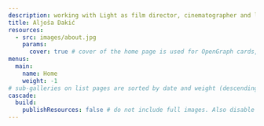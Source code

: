 ```yaml
---
description: working with Light as film director, cinematographer and light designer
title: Aljoša Dakić
resources:
  - src: images/about.jpg
    params:
      cover: true # cover of the home page is used for OpenGraph cards, etc.
menus:
  main:
    name: Home
    weight: -1
# sub-galleries on list pages are sorted by date and weight (descending)
cascade:
  build:
    publishResources: false # do not include full images. Also disable download
---
```

